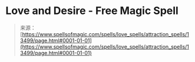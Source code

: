 <!--yml
category: 未分类
date: 2024-06-12 18:51:58
-->

# Love and Desire - Free Magic Spell

> 来源：[https://www.spellsofmagic.com/spells/love_spells/attraction_spells/13499/page.html#0001-01-01](https://www.spellsofmagic.com/spells/love_spells/attraction_spells/13499/page.html#0001-01-01)